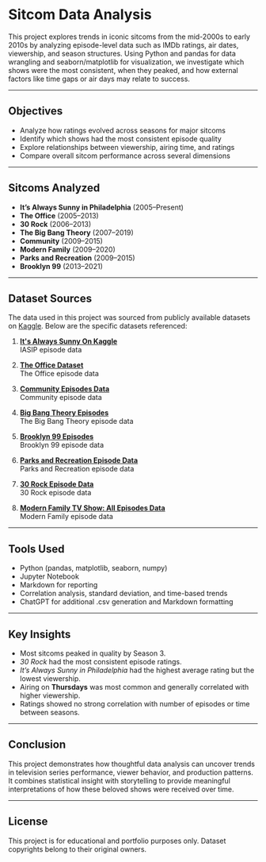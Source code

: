 # Sitcom Data Analysis

This project explores trends in iconic sitcoms from the mid-2000s to early 2010s by analyzing episode-level data such as IMDb ratings, air dates, viewership, and season structures. Using Python and pandas for data wrangling and seaborn/matplotlib for visualization, we investigate which shows were the most consistent, when they peaked, and how external factors like time gaps or air days may relate to success.

---

## Objectives

- Analyze how ratings evolved across seasons for major sitcoms
- Identify which shows had the most consistent episode quality
- Explore relationships between viewership, airing time, and ratings
- Compare overall sitcom performance across several dimensions

---

## Sitcoms Analyzed

- **It’s Always Sunny in Philadelphia** (2005–Present)
- **The Office** (2005–2013)
- **30 Rock** (2006–2013)
- **The Big Bang Theory** (2007–2019)
- **Community** (2009–2015)
- **Modern Family** (2009–2020)
- **Parks and Recreation** (2009–2015)
- **Brooklyn 99** (2013–2021)

---

## Dataset Sources

The data used in this project was sourced from publicly available datasets on [Kaggle](https://www.kaggle.com). Below are the specific datasets referenced:

1. **[It's Always Sunny On Kaggle](https://www.kaggle.com/datasets/kabhishm/its-always-sunny-on-kaggle)**  
   IASIP episode data

2. **[The Office Dataset](https://www.kaggle.com/datasets/nehaprabhavalkar/the-office-dataset/data)**  
   The Office episode data

3. **[Community Episodes Data](https://www.kaggle.com/datasets/bcruise/community-episodes-data)**  
   Community episode data

4. **[Big Bang Theory Episodes](https://www.kaggle.com/datasets/bcruise/big-bang-theory-episodes)**  
   The Big Bang Theory episode data

5. **[Brooklyn 99 Episodes](https://www.kaggle.com/datasets/bcruise/brooklyn-99-episode-data)**  
   Brooklyn 99 episode data

6. **[Parks and Recreation Episode Data](https://www.kaggle.com/datasets/bcruise/parks-and-recreation-episode-data)**  
   Parks and Recreation episode data

7. **[30 Rock Episode Data](https://www.kaggle.com/datasets/bcruise/30-rock-episode-data)**  
   30 Rock episode data

8. **[Modern Family TV Show: All Episodes Data](https://www.kaggle.com/datasets/rprkh15/modern-family-dataset)**  
   Modern Family episode data
---

## Tools Used

- Python (pandas, matplotlib, seaborn, numpy)
- Jupyter Notebook
- Markdown for reporting
- Correlation analysis, standard deviation, and time-based trends
- ChatGPT for additional .csv generation and Markdown formatting

---

## Key Insights

- Most sitcoms peaked in quality by Season 3.
- *30 Rock* had the most consistent episode ratings.
- *It’s Always Sunny in Philadelphia* had the highest average rating but the lowest viewership.
- Airing on **Thursdays** was most common and generally correlated with higher viewership.
- Ratings showed no strong correlation with number of episodes or time between seasons.

---

## Conclusion

This project demonstrates how thoughtful data analysis can uncover trends in television series performance, viewer behavior, and production patterns. It combines statistical insight with storytelling to provide meaningful interpretations of how these beloved shows were received over time.

---

## License

This project is for educational and portfolio purposes only. Dataset copyrights belong to their original owners.
